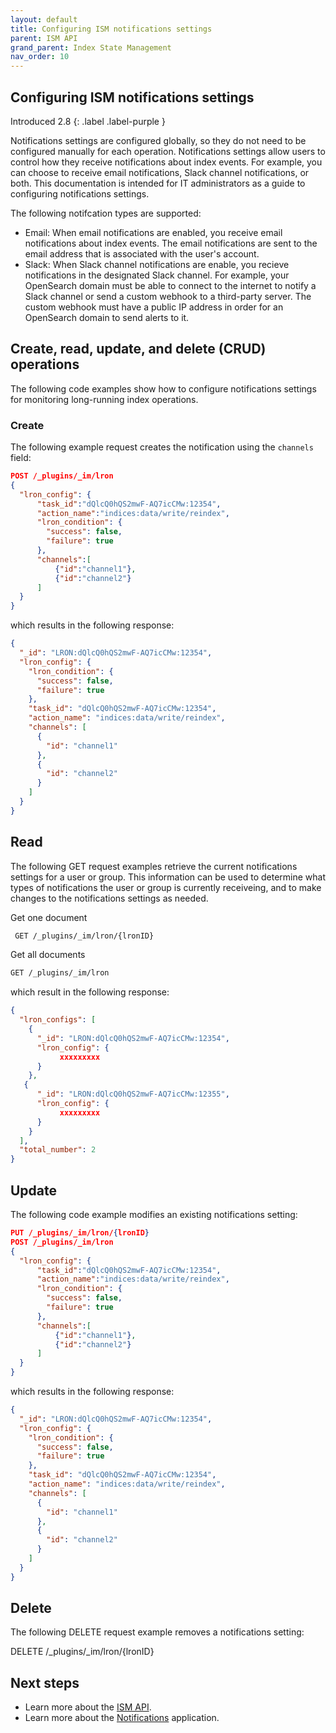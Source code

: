 ```yaml
---
layout: default
title: Configuring ISM notifications settings
parent: ISM API
grand_parent: Index State Management
nav_order: 10
---
```


## Configuring ISM notifications settings

Introduced 2.8
{: .label .label-purple }

Notifications settings are configured globally, so they do not need to be configured manually for each operation. Notifications settings allow users to control how they receive notifications about index events. For example, you can choose to receive email notifications, Slack channel notifications, or both. This documentation is intended for IT administrators as a guide to configuring notifications settings.

The following notifcation types are supported: 

- Email: When email notifications are enabled, you receive email notifications about index events. The email notifications are sent to the email address that is associated with the user's account.
- Slack: When Slack channel notifications are enable, you recieve notifications in the designated Slack channel. For example, your OpenSearch domain must be able to connect to the internet to notify a Slack channel or send a custom webhook to a third-party server. The custom webhook must have a public IP address in order for an OpenSearch domain to send alerts to it.

## Create, read, update, and delete (CRUD) operations

The following code examples show how to configure notifications settings for monitoring long-running index operations.

### Create 

The following example request creates the notification using the `channels` field:

```json
POST /_plugins/_im/lron
{
  "lron_config": {
      "task_id":"dQlcQ0hQS2mwF-AQ7icCMw:12354",
      "action_name":"indices:data/write/reindex",
      "lron_condition": {
        "success": false,
        "failure": true
      },
      "channels":[
          {"id":"channel1"},
          {"id":"channel2"}
      ]
  }
}
```

which results in the following response: 

```json
{
  "_id": "LRON:dQlcQ0hQS2mwF-AQ7icCMw:12354",
  "lron_config": {
    "lron_condition": {
      "success": false,
      "failure": true
    },
    "task_id": "dQlcQ0hQS2mwF-AQ7icCMw:12354",
    "action_name": "indices:data/write/reindex",
    "channels": [
      {
        "id": "channel1"
      },
      {
        "id": "channel2"
      }
    ]
  }
}
```

## Read

The following GET request examples retrieve the current notifications settings for a user or group. This information can be used to determine what types of notifications the user or group is currently receiveing, and to make changes to the notifications settings as needed. 


Get one document

```bash
 GET /_plugins/_im/lron/{lronID}
```

Get all documents

```bash
GET /_plugins/_im/lron
```

which result in the following response: 

```json
{
  "lron_configs": [
    {
      "_id": "LRON:dQlcQ0hQS2mwF-AQ7icCMw:12354",
      "lron_config": {
           xxxxxxxxx
      }
    },
   {
      "_id": "LRON:dQlcQ0hQS2mwF-AQ7icCMw:12355",
      "lron_config": {
           xxxxxxxxx
      }
    }
  ],
  "total_number": 2
}
```

## Update

The following code example modifies an existing notifications setting:

```json
PUT /_plugins/_im/lron/{lronID}
POST /_plugins/_im/lron
{
  "lron_config": {
      "task_id":"dQlcQ0hQS2mwF-AQ7icCMw:12354",
      "action_name":"indices:data/write/reindex",
      "lron_condition": {
        "success": false,
        "failure": true
      },
      "channels":[
          {"id":"channel1"},
          {"id":"channel2"}
      ]
  }
}
```

which results in the following response:

```json
{
  "_id": "LRON:dQlcQ0hQS2mwF-AQ7icCMw:12354",
  "lron_config": {
    "lron_condition": {
      "success": false,
      "failure": true
    },
    "task_id": "dQlcQ0hQS2mwF-AQ7icCMw:12354",
    "action_name": "indices:data/write/reindex",
    "channels": [
      {
        "id": "channel1"
      },
      {
        "id": "channel2"
      }
    ]
  }
}
```

## Delete 

The following DELETE request example removes a notifications setting:

DELETE /_plugins/_im/lron/{lronID}

## Next steps

- Learn more about the [ISM API]({{site.url}}{{site.baseurl}}/im-plugin/ism/api/).
- Learn more about the [Notifications]({{site.url}}{{site.baseurl}}/observing-your-data/notifications/index/) application. 
